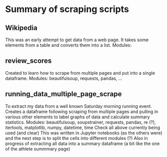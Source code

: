 # Summary of scraping scripts


## Wikipedia
This was an early attempt to get data from a web page. It takes some elements from a table and converts them into a list.
Modules:

## review_scores
Created to learn how to scrape from multiple pages and put into a single dataframe. 
Modules: beautifulsoup, requests, pandas, ...

## running_data_multiple_page_scrape
To extract my data from a well known Saturday morning running event. Creates a dataframe following scraping from multiple pages and pulling in various other elements to label graphs of data and calculate summary statistics. 
Modules: beautifulsoup, soupstrainer, requests, pandas, re (?), itertools, matplotlib, numpy, datetime, time
Check all above currently being used (and clear)
This was written in Jupyter notebooks (as the others were) and the next step is to split the cells into different modules (?)
Also in progress of extracting all data into a summary dataframe (a bit like the one of the athlete summmary page)





